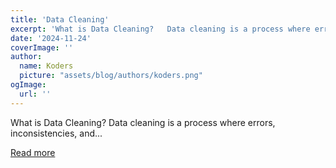 ```yaml
---
title: 'Data Cleaning'
excerpt: 'What is Data Cleaning?   Data cleaning is a process where errors, inconsistencies, and...'
date: '2024-11-24'
coverImage: ''
author:
  name: Koders
  picture: "assets/blog/authors/koders.png"
ogImage:
  url: ''
---
```


What is Data Cleaning?   Data cleaning is a process where errors, inconsistencies, and...

[Read more](https://dev.to/nozibul_islam_113b1d5334f/data-cleaning-1c68)
